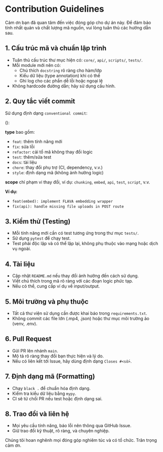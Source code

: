 # Contribution Guidelines

Cảm ơn bạn đã quan tâm đến việc đóng góp cho dự án này. Để đảm bảo tính nhất quán và chất lượng mã nguồn, vui lòng tuân thủ các hướng dẫn sau.

## 1. Cấu trúc mã và chuẩn lập trình

- Tuân thủ cấu trúc thư mục hiện có: `core/`, `api/`, `scripts/`, `tests/`.
- Mỗi module mới nên có:
  - Chú thích `docstring` rõ ràng cho hàm/lớp
  - Kiểu dữ liệu (type annotation) khi có thể
  - Ghi log cho các phần dễ lỗi hoặc ngoại lệ
- Không hardcode đường dẫn; hãy sử dụng cấu hình.

## 2. Quy tắc viết commit

Sử dụng định dạng `conventional commit`:

<type>(<scope>): <short summary>

**type** bao gồm:
- `feat`: thêm tính năng mới
- `fix`: sửa lỗi
- `refactor`: cải tổ mã không thay đổi logic
- `test`: thêm/sửa test
- `docs`: tài liệu
- `chore`: thay đổi phụ trợ (CI, dependency, v.v.)
- `style`: định dạng mã (không ảnh hưởng logic)

**scope** chỉ phạm vi thay đổi, ví dụ: `chunking`, `embed`, `api`, `test`, `script`, v.v.

**Ví dụ:**
- `feat(embed): implement FLAVA embedding wrapper`
- `fix(api): handle missing file uploads in POST route`

## 3. Kiểm thử (Testing)

- Mỗi tính năng mới cần có test tương ứng trong thư mục `tests/`.
- Sử dụng `pytest` để chạy test.
- Test phải độc lập và có thể lặp lại, không phụ thuộc vào mạng hoặc dịch vụ ngoài.

## 4. Tài liệu

- Cập nhật `README.md` nếu thay đổi ảnh hưởng đến cách sử dụng.
- Viết chú thích trong mã rõ ràng với các đoạn logic phức tạp.
- Nếu có thể, cung cấp ví dụ về input/output.

## 5. Môi trường và phụ thuộc

- Tất cả thư viện sử dụng cần được khai báo trong `requirements.txt`.
- Không commit các file lớn (.mp4, .json) hoặc thư mục môi trường ảo (venv, .env).

## 6. Pull Request

- Gửi PR lên nhánh `main`.
- Mô tả rõ ràng thay đổi bạn thực hiện và lý do.
- Nếu có liên kết tới Issue, hãy dùng định dạng `Closes #<số>`.

## 7. Định dạng mã (Formatting)

- Chạy `black .` để chuẩn hóa định dạng.
- Kiểm tra kiểu dữ liệu bằng `mypy`.
- CI sẽ từ chối PR nếu test hoặc định dạng sai.

## 8. Trao đổi và liên hệ

- Mọi yêu cầu tính năng, báo lỗi nên thông qua GitHub Issue.
- Giữ trao đổi kỹ thuật, rõ ràng, và chuyên nghiệp.

Chúng tôi hoan nghênh mọi đóng góp nghiêm túc và có tổ chức. Trân trọng cảm ơn.

